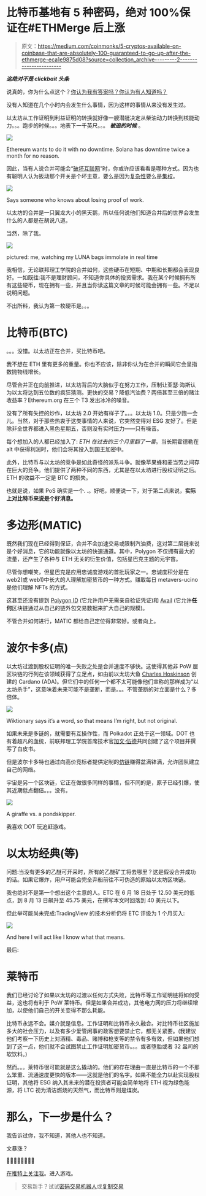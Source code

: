 # 比特币基地有 5 种密码，绝对 100%保证在#ETHMerge 后上涨

> 原文：<https://medium.com/coinmonks/5-cryptos-available-on-coinbase-that-are-absolutely-100-guaranteed-to-go-up-after-the-ethmerge-eca1e9875d08?source=collection_archive---------2----------------------->

***这绝对不是 clickbait 头条***

说真的，你为什么点这个？[你认为我有答案吗？你认为有人知道吗？](/coinmonks/eth-urge-or-scourge-951d139e363a)

没有人知道在几个小时内会发生什么事情，因为这样的事情从来没有发生过。

以太坊从工作证明到利益证明的转换就好像一艘潜艇决定从柴油动力转换到核能动力。。。跑步的时候。。。地表下一千英尺。。。 ***被追的时候*** 。

![](img/bfdd236cd354b6d2ce40b9e66b7b40fb.png)

Ethereum wants to do it with no downtime. Solana has downtime twice a month for no reason.

因此，当有人说合并可能会“[破坏互联网](https://www.fxstreet.com/cryptocurrencies/news/ethereum-merge-could-break-the-internet-according-to-preston-van-loon-202209111603)”时，你或许应该看看是哪种方式。因为也有聪明人认为扳动那个开关是个坏主意，要么是因为[复杂性](https://twitter.com/peter_szilagyi/status/1504887154761244673)要么是[集权](https://twitter.com/_Checkmatey_/status/1558215750422351875)。

![](img/400358ac9b142b5f33e859e33c4a7472.png)

Says someone who knows about losing proof of work.

以太坊的合并是一只翼龙大小的黑天鹅，所以任何说他们知道合并后的世界会发生什么的人都是在胡说八道。

当然，除了我。

![](img/6bb9cd4bd0cc49b476b3b0b9272c78b2.png)

pictured: me, watching my LUNA bags immolate in real time

我相信，无论联邦理工学院的合并如何，这些硬币在短期、中期和长期都会表现良好。一如既往:我不是理财顾问，不知道你具体的投资需求。我在某个时候拥有所有这些硬币，现在拥有一些，并且当你读这篇文章的时候可能会拥有一些。不足以说明问题。

不出所料，我认为第一枚硬币是。。。

# 比特币(BTC)

。。。没错。以太坊正在合并，买比特币吧。

我不想在 ETH 里有更多的重量。你也不应该，除非你认为在合并的瞬间它会呈指数抛物线增长。

尽管合并正在向前推进，以太坊背后的大脑似乎在努力工作，压制让亚瑟·海斯认为以太将达到五位数的疯狂猜测。更快的交易？降低汽油费？两倍甚至三倍的赌注收益率？Ethereum.org 在三个 T3 发出冰冷的噪音。

没有了所有失控的炒作，以太坊 2.0 开始有样子了。。。以太坊 1.0。只是少跑一会儿。当然，对于那些热衷于这类事情的人来说，它突然变得对 ESG 友好了。但是除非全世界都进入黑色星期五，否则没有实时压力——只有噪音。

每个想加入的人都已经加入了: *ETH 在过去的三个月里翻了一番*。当长期霍德勒在 alt 中获得利润时，他们会将其投入到国王加密中。

此外，比特币与以太坊的竞争是如此奇怪的派系斗争。就像苹果蜂和麦当劳之间存在巨大的竞争。他们提供了两种不同的东西，尤其是在以太坊进行股权证明之后。ETH 的收益不一定是 BTC 的损失。

也就是说，如果 PoS 确实是一个. .。好吧，顺便说一下，对于第二点来说，**实际上对比特币来说是个好消息。**

# 多边形(MATIC)

既然我们现在已经得到保证，合并不会加速交易或限制汽油费，这对第二层链来说是个好消息，它的功能就像以太坊的快速通道。其中，Polygon 不仅拥有最大的流量，还产生了各种与 ETH 无关的衍生价值，包括星巴克主题的元宇宙。

尽管你想嘲笑，但星巴克是应用忠诚度游戏的首批玩家之一。忠诚度积分是在 web2(或 web1)中长大的人理解加密货币的一种方式。赚取每日 metavers-ucino 是他们理解 NFTs 的方式。

这甚至还没有提到 [Polygon ID](https://twitter.com/0xPolygon/status/1508841855210852353) (它允许用户无需亲自验证凭证)和 [Avail](https://blog.polygon.technology/polygon-avail-launches-on-testnet-to-turn-monolithic-chains-modular/) (它允许**任何**区块链通过从自己的链外包交易数据来扩大自己的规模)。

不管合并如何进行，MATIC 都给自己定位得非常好。或者向上。

# 波尔卡多(点)

以太坊过渡到股权证明的唯一失败之处是合并速度不够快。这使得其他非 PoW 层区块链的行列在该领域获得了立足点，如由前以太坊大鱼 [Charles Hoskinson](https://en.wikipedia.org/wiki/Charles_Hoskinson) 创建的 Cardano (ADA)。但它们中的任何一个都不太可能像他们宣称的那样成为“以太坊杀手”，这意味着未来可能不是垄断，而是。。。不管垄断的对立面是什么？多倍体。

![](img/fb39ec13ce8936cdb68645672c29da7b.png)

Wiktionary says it’s a word, so that means I’m right, but not original.

如果未来是多链的，就需要有互操作性，而 Polkadot 正处于这一领域。DOT 也有着超凡的血统，前联邦理工学院首席技术官[加文·伍德](https://en.wikipedia.org/wiki/Gavin_Wood)共同创建了这个项目并撰写了白皮书。

但是波尔卡多特也通过向高价竞标者提供定制的[仿链](https://parachains.info/)赚得盆满钵满，允许团队建立自己的网络。

宇宙是另一个区块链，它正在做很多同样的事情，但不同的是，原子已经引爆，使其近期低点翻倍。。。没有。

![](img/862d0c134aa538d140275c33e2b7fa50.png)

A giraffe vs. a pondskipper.

我喜欢 DOT 玩追赶游戏。

# 以太坊经典(等)

问题:当没有更多的乙醚可开采时，所有的乙醚矿工将去哪里？这是假设合并成功的话。如果它爆炸，用户可能会完全弃船前往不可伪造的原始以太坊区块链。

我也绝对不是第一个想出这个主意的人。ETC 在 6 月 18 日处于 12.50 美元的低点，到 8 月 13 日飙升至 45.75 美元，在撰写本文时回落到 40 美元以下。

但此举可能尚未完成:TradingView 的技术分析仍将 ETC 评级为 1 个月买入:

![](img/b78fdc89ba73068c7fe37b076692eda7.png)

And here I will act like I know what that means.

最后:

# 莱特币

我们已经讨论了如果以太坊的过渡以任何方式失败，比特币等工作证明链将如何受益，这也将有利于 PoW 莱特币。但是如果合并成功，其他电力网的压力将继续增加，以使他们自己的开关变得不那么耗能。

比特币永远不会。媒介就是信息。工作证明和比特币永久融合。对比特币社区施加多大的社会压力，以及有多少爱管闲事的政客想要禁止它，都无关紧要。(我建议他们考察一下历史上对酒精、毒品、赌博和枪支等的禁令有多有效，但如果他们想到了这一点，他们就不会试图禁止工作证明加密货币。。。或者堕胎或者 32 盎司的软饮料。)

然而。。。莱特币很可能就是这么撬动的。他们的存在理由一直是比特币的一个不那么笨重、流通速度更快的版本——这就是他们的名字。如果不能全力以赴实现股权证明，其他将 ESG 纳入其未来的潜在投资者可能会简单地将 ETH 视为绿色能源，将 LTC 视为清洁燃烧的天然气，而比特币则是煤炭。

# 那么，下一步是什么？

我告诉过你，我不知道，其他人也不知道。

文暴涨？

🌻🌻🌻🌻🌻🌻🌻🌻

[在推特上关注我](https://twitter.com/HODL4GoodTWEETS)。进入游戏。

> 交易新手？试试[密码交易机器人](/coinmonks/crypto-trading-bot-c2ffce8acb2a)或[复制交易](/coinmonks/top-10-crypto-copy-trading-platforms-for-beginners-d0c37c7d698c)